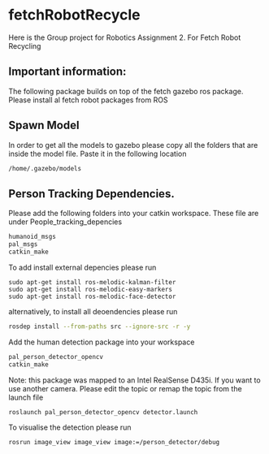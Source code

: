# fetchRobotRecycle
Here is the Group project for Robotics Assignment 2. For Fetch Robot Recycling 

## Important information:
The following package builds on top of the fetch gazebo ros package. 
Please install al fetch robot packages from ROS

## Spawn Model
In order to get  all the models to gazebo please copy all the folders that are inside the model file.  Paste it in the following location

~~~~bash
/home/.gazebo/models
~~~~
## Person Tracking Dependencies. 
Please add the following folders into your catkin workspace. These file are under People_tracking_depencies
~~~bash
humanoid_msgs
pal_msgs
catkin_make
~~~
To add install external depencies please run 
~~~
sudo apt-get install ros-melodic-kalman-filter 
sudo apt-get install ros-melodic-easy-markers 
sudo apt-get install ros-melodic-face-detector
~~~
alternatively, to install all deoendencies please run
~~~bash
rosdep install --from-paths src --ignore-src -r -y
~~~


Add the human detection package into your workspace
~~~bash
pal_person_detector_opencv
catkin_make
~~~
Note: this package was mapped to an Intel RealSense D435i. If you want to use another camera. Please edit the topic or remap the topic from the launch file 

~~~
roslaunch pal_person_detector_opencv detector.launch
~~~
To visualise the detection please run 
~~~
rosrun image_view image_view image:=/person_detector/debug
~~~

